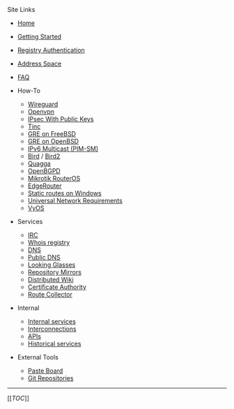 <div class='toc-title'>Site Links</div>

 * [Home](/Home)
  * [Getting Started](/howto/Getting-Started)
  * [Registry Authentication](/howto/Registry-Authentication)
  * [Address Space](/howto/Address-Space)
  * [FAQ](/FAQ)

* How-To
  * [Wireguard](/howto/wireguard)
  * [Openvpn](/howto/openvpn)
  * [IPsec With Public Keys](/howto/IPsec-with-PublicKeys)
  * [Tinc](/howto/tinc)
  * [GRE on FreeBSD](/howto/GRE-on-FreeBSD)
  * [GRE on OpenBSD](/howto/GRE-on-OpenBSD)
  * [IPv6 Multicast (PIM-SM)](/howto/IPv6-Multicast)
  * [Bird](/howto/Bird) / [Bird2](/howto/Bird2)
  * [Quagga](/howto/Quagga)
  * [OpenBGPD](/howto/OpenBGPD)
  * [Mikrotik RouterOS](/howto/mikrotik)
  * [EdgeRouter](/howto/EdgeOS-Config)
  * [Static routes on Windows](/howto/Static-routes-on-Windows)
  * [Universal Network Requirements](/howto/networksettings)
  * [VyOS](/howto/vyos)

* Services
  * [IRC](/services/IRC)
  * [Whois registry](/services/Whois)
  * [DNS](/services/DNS)
  * [Public DNS](/services/Clearnet-Domains)
  * [Looking Glasses](/services/Looking-Glasses)
  * [Repository Mirrors](/services/Repository-Mirrors)
  * [Distributed Wiki](/services/Distributed-Wiki)
  * [Certificate Authority](/services/Certificate-Authority)
  * [Route Collector](/services/Route-Collector)

* Internal
  * [Internal services](/internal/Internal-Services)
  * [Interconnections](/internal/Interconnections)
  * [APIs](/internal/APIs)
  * [Historical services](/internal/Historical-Services)

* External Tools
  * [Paste Board](/https://paste.dn42.us)
  * [Git Repositories](/https://git.dn42.dev)

--------------

[[_TOC_]]
